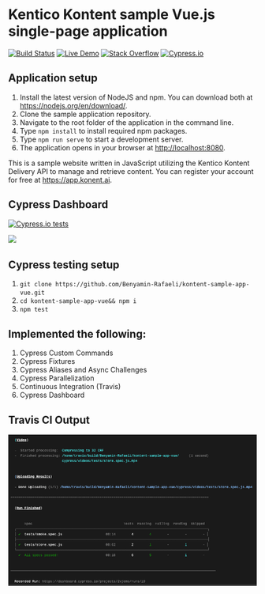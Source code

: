 # Kentico Kontent sample Vue.js single-page application

[![Build Status](https://api.travis-ci.com/Kentico/kontent-sample-app-vue.svg?branch=master)](https://travis-ci.com/Kentico/kontent-sample-app-vue)
[![Live Demo](https://img.shields.io/badge/live-demo-brightgreen.svg)](https://kontent-sample-app-vue.surge.sh)
[![Stack Overflow](https://img.shields.io/badge/Stack%20Overflow-ASK%20NOW-FE7A16.svg?logo=stackoverflow&logoColor=white)](https://stackoverflow.com/tags/kentico-kontent)
[![Cypress.io](https://img.shields.io/badge/tested%20with-Cypress-04C38E.svg)](https://www.cypress.io/)

## Application setup

1. Install the latest version of NodeJS and npm. You can download both at <https://nodejs.org/en/download/>.
2. Clone the sample application repository.
3. Navigate to the root folder of the application in the command line.
4. Type `npm install` to install required npm packages.
5. Type `npm run serve` to start a development server.
6. The application opens in your browser at <http://localhost:8080>.

This is a sample website written in JavaScript utilizing the Kentico Kontent Delivery API to manage and retrieve content. You can register your account for free at <https://app.konent.ai>.
## Cypress Dashboard

[![Cypress.io tests](https://img.shields.io/badge/cypress-dashboard-brightgreen.svg)](https://dashboard.cypress.io/projects/2vjems/runs)

<img src="./public/cypress_dashboard.gif">

## Cypress testing setup

1. ```git clone https://github.com/Benyamin-Rafaeli/kontent-sample-app-vue.git```
2. ```cd kontent-sample-app-vue&& npm i```
3. ```npm test```

## Implemented the following:

1. Cypress Custom Commands
2. Cypress Fixtures
3. Cypress Aliases and Async Challenges
4. Cypress Parallelization
5. Continuous Integration (Travis)
6. Cypress Dashboard

## Travis CI Output
<img src="./public/travis_cli_output.png">


